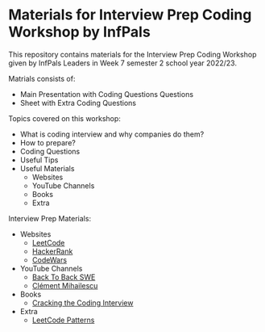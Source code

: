 # Materials for Interview Prep Coding Workshop by InfPals

This repository contains materials for the Interview Prep Coding Workshop given by InfPals Leaders in Week 7 semester 2 school year 2022/23.

Matrials consists of:
- Main Presentation with Coding Questions Questions
- Sheet with Extra Coding Questions

Topics covered on this workshop:
- What is coding interview and why companies do them?
- How to prepare?
- Coding Questions
- Useful Tips
- Useful Materials
  - Websites
  - YouTube Channels
  - Books
  - Extra

Interview Prep Materials:
- Websites
  - [LeetCode](https://leetcode.com/) 
  - [HackerRank](https://www.hackerrank.com/) 
  - [CodeWars](https://www.codewars.com/)
- YouTube Channels
  - [Back To Back SWE](https://www.youtube.com/@BackToBackSWE)
  - [Clément Mihailescu](https://www.youtube.com/@clem)
- Books
  - [Cracking the Coding Interview](https://www.amazon.co.uk/Cracking-Coding-Interview-6th-Programming/dp/0984782850/ref=sr_1_1?crid=2PPQWH36724A8&keywords=Cracking+the+Coding+Interview&qid=1677759230&sprefix=cracking+the+coding+interview%2Caps%2C638&sr=8-1)
- Extra
  - [LeetCode Patterns](https://seanprashad.com/leetcode-patterns/)

